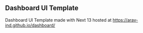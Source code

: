 ## Dashboard UI Template

Dashboard UI Template made with Next 13 hosted at https://arav-ind.github.io/dashboard/

